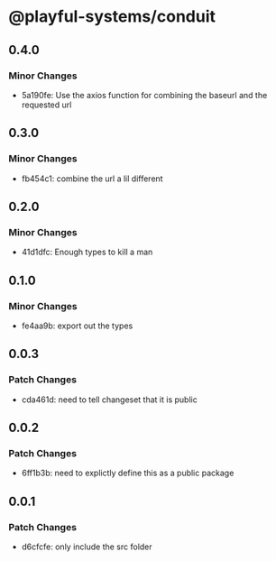# @playful-systems/conduit

## 0.4.0

### Minor Changes

- 5a190fe: Use the axios function for combining the baseurl and the requested url

## 0.3.0

### Minor Changes

- fb454c1: combine the url a lil different

## 0.2.0

### Minor Changes

- 41d1dfc: Enough types to kill a man

## 0.1.0

### Minor Changes

- fe4aa9b: export out the types

## 0.0.3

### Patch Changes

- cda461d: need to tell changeset that it is public

## 0.0.2

### Patch Changes

- 6ff1b3b: need to explictly define this as a public package

## 0.0.1

### Patch Changes

- d6cfcfe: only include the src folder
